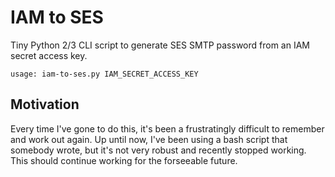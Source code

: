 # IAM to SES
Tiny Python 2/3 CLI script to generate SES SMTP password from an IAM secret access key.

```
usage: iam-to-ses.py IAM_SECRET_ACCESS_KEY
```
## Motivation
Every time I've gone to do this, it's been a frustratingly difficult to remember and work out again. Up until now, I've been using a bash script that somebody wrote, but it's not very robust and recently stopped working. This should continue working for the forseeable future.
